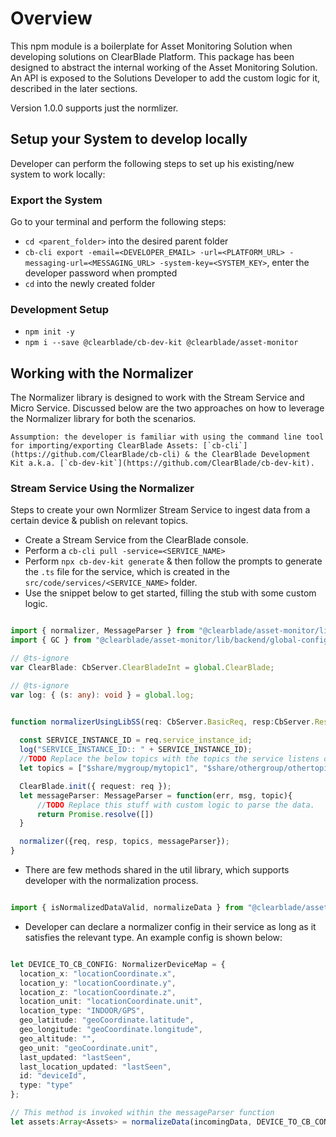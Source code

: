 # Overview

This npm module is a boilerplate for Asset Monitoring Solution when developing solutions on ClearBlade Platform. This package has been designed to abstract the internal working of the Asset Monitoring Solution. An API is exposed to the Solutions Developer to add the custom logic for it, described in the later sections. 

Version 1.0.0 supports just the normlizer. 

## Setup your System to develop locally
Developer can perform the following steps to set up his existing/new system to work locally: 

### Export the System

Go to your terminal and perform the following steps:

* `cd <parent_folder>` into the desired parent folder
* `cb-cli export -email=<DEVELOPER_EMAIL> -url=<PLATFORM_URL> -messaging-url=<MESSAGING_URL> -system-key=<SYSTEM_KEY>`, enter the developer password when prompted
* `cd` into the newly created folder

### Development Setup

* `npm init -y`
* `npm i --save @clearblade/cb-dev-kit @clearblade/asset-monitor`
 

## Working with the Normalizer

The Normalizer library is designed to work with the Stream Service and Micro Service. Discussed below are the two approaches on how to leverage the Normalizer library for both the scenarios. 

    Assumption: the developer is familiar with using the command line tool for importing/exporting ClearBlade Assets: [`cb-cli`](https://github.com/ClearBlade/cb-cli) & the ClearBlade Development Kit a.k.a. [`cb-dev-kit`](https://github.com/ClearBlade/cb-dev-kit).

### Stream Service Using the Normalizer

Steps to create your own Normlizer Stream Service to ingest data from a certain device & publish on relevant topics. 

* Create a Stream Service from the ClearBlade console.
* Perform a `cb-cli pull -service=<SERVICE_NAME>`
* Perform `npx cb-dev-kit generate` & then follow the prompts to generate the `.ts` file for the service, which is created in the `src/code/services/<SERVICE_NAME>` folder.
* Use the snippet below to get started, filling the stub with some custom logic.

```typescript

import { normalizer, MessageParser } from "@clearblade/asset-monitor/lib/backend/normalizer";
import { GC } from "@clearblade/asset-monitor/lib/backend/global-config";

// @ts-ignore
var ClearBlade: CbServer.ClearBladeInt = global.ClearBlade;

// @ts-ignore
var log: { (s: any): void } = global.log;


function normalizerUsingLibSS(req: CbServer.BasicReq, resp:CbServer.Resp{
    
  const SERVICE_INSTANCE_ID = req.service_instance_id;
  log("SERVICE_INSTANCE_ID:: " + SERVICE_INSTANCE_ID);
  //TODO Replace the below topics with the topics the service listens on.
  let topics = ["$share/mygroup/mytopic1", "$share/othergroup/othertopic1"];

  ClearBlade.init({ request: req });
  let messageParser: MessageParser = function(err, msg, topic){
      //TODO Replace this stuff with custom logic to parse the data.
      return Promise.resolve([])
  }

  normalizer({req, resp, topics, messageParser});
}
```

* There are few methods shared in the util library, which supports developer with the normalization process.

```typescript

import { isNormalizedDataValid, normalizeData } from "@clearblade/asset-monitor/lib/backend/util";

```

* Developer can declare a normalizer config in their service as long as it satisfies the relevant type. An example config is shown below:

```typescript

let DEVICE_TO_CB_CONFIG: NormalizerDeviceMap = {
  location_x: "locationCoordinate.x",
  location_y: "locationCoordinate.y",
  location_z: "locationCoordinate.z",
  location_unit: "locationCoordinate.unit",
  location_type: "INDOOR/GPS",
  geo_latitude: "geoCoordinate.latitude",
  geo_longitude: "geoCoordinate.longitude",
  geo_altitude: "",
  geo_unit: "geoCoordinate.unit",
  last_updated: "lastSeen",
  last_location_updated: "lastSeen",
  id: "deviceId",
  type: "type"
};

// This method is invoked within the messageParser function
let assets:Array<Assets> = normalizeData(incomingData, DEVICE_TO_CB_CONFIG);

```